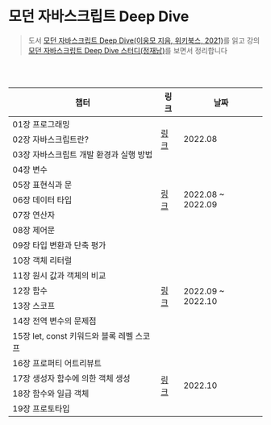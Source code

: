 # 모던 자바스크립트 Deep Dive

> 도서 [모던 자바스크립트 Deep Dive(이웅모 지음, 위키북스, 2021)](http://www.yes24.com/Product/Goods/92742567)를 읽고 강의 [모던 자바스크립트 Deep Dive 스터디(정재남)](https://www.youtube.com/playlist?list=PLjQV3hketAJnP_ceUiPCc8GnNQ0REpCqr)를 보면서 정리합니다

<br />
<br />

<table>
  <thead>
    <tr>
      <th>챕터</th>
      <th>링크</th>
      <th>날짜</th>
    </tr>
  </thead>
  <tbody>
    <tr>
      <td>01장 프로그래밍</td>
      <td rowspan="3">
        <a
          href="https://www.notion.so/Deep-Dive-1-3-e16952ef1407434c99afa38778106426"
          >링크</a
        >
      </td>
      <td rowspan="3">2022.08</td>
    </tr>
    <tr>
      <td>02장 자바스크립트란?</td>
    </tr>
    <tr>
      <td>03장 자바스크립트 개발 환경과 실행 방법</td>
    </tr>
    <tr>
      <td>04장 변수</td>
      <td rowspan="5">
        <a
          href="https://obvious-spade-e4e.notion.site/Deep-Dive-4-8-5a9df2d65ea64f4eb851d75b43e464f6"
          >링크</a
        >
      </td>
      <td rowspan="5">2022.08 ~ 2022.09</td>
    </tr>
    <tr>
      <td>05장 표현식과 문</td>
    </tr>
    <tr>
      <td>06장 데이터 타입</td>
    </tr>
    <tr>
      <td>07장 연산자</td>
    </tr>
    <tr>
      <td>08장 제어문</td>
    </tr>
    <tr>
      <td>09장 타입 변환과 단축 평가</td>
      <td rowspan="7">
        <a
          href="https://obvious-spade-e4e.notion.site/Deep-Dive-9-15-feca42095b364095a8191472937e9484"
          >링크</a
        >
      </td>
      <td rowspan="7">2022.09 ~ 2022.10</td>
    </tr>
    <tr>
      <td>10장 객체 리터럴</td>
    </tr>
    <tr>
      <td>11장 원시 값과 객체의 비교</td>
    </tr>
    <tr>
      <td>12장 함수</td>
    </tr>
    <tr>
      <td>13장 스코프</td>
    </tr>
    <tr>
      <td>14장 전역 변수의 문제점</td>
    </tr>
    <tr>
      <td>15장 let, const 키워드와 블록 레벨 스코프</td>
    </tr>
    <tr>
      <td>16장 프로퍼티 어트리뷰트</td>
      <td rowspan="4">
        <a
          href="https://obvious-spade-e4e.notion.site/Deep-Dive-16-19-9077b070e140433c8f1ca98f11fad02a"
          >링크</a
        >
      </td>
      <td rowspan="4">2022.10</td>
    </tr>
    <tr>
      <td>17장 생성자 함수에 의한 객체 생성</td>
    </tr>
    <tr>
      <td>18장 함수와 일급 객체</td>
    </tr>
    <tr>
      <td>19장 프로토타입</td>
    </tr>
  </tbody>
</table>


<br />
<br />
